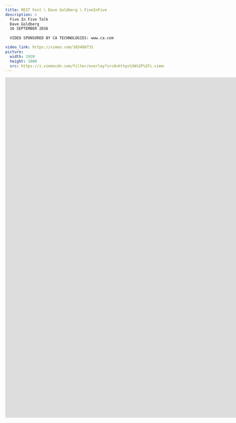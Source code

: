 ```yaml
---
title: REST Fest \ Dave Goldberg \ FiveInFive
description: >
  Five In Five Talk
  Dave Goldberg
  16 SEPTEMBER 2016
  
  VIDEO SPONSORED BY CA TECHNOLOGIES: www.ca.com

video_link: https://vimeo.com/183468731
picture:
  width: 1920
  height: 1080
  src: https://i.vimeocdn.com/filter/overlay?src0=https%3A%2F%2Fi.vimeocdn.com%2Fvideo%2F592682789_1920x1080.jpg&src1=http%3A%2F%2Ff.vimeocdn.com%2Fp%2Fimages%2Fcrawler_play.png
---
```

<iframe src="https://player.vimeo.com/video/183468731?title=0&byline=0&portrait=0&badge=0&autopause=0&player_id=0" width="1920" height="1080" frameborder="0" title="REST Fest \ Dave Goldberg \ FiveInFive" webkitallowfullscreen mozallowfullscreen allowfullscreen></iframe>